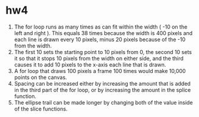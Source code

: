 # hw4
1.  The for loop runs as many times as can fit within the width ( -10 on the left and right ).
    This equals 38 times because the width is 400 pixels and each line is drawn every 10 pixels,
    minus 20 pixels because of the -10 from the width.
2.  The first 10 sets the starting point to 10 pixels from 0, the second 10 sets it so that it
    stops 10 pixels from the width on either side, and the third causes it to add 10 pixels to
    the x-axis each line that is drawn.
3.  A for loop that draws 100 pixels a frame 100 times would make 10,000 points on the canvas.
4.  Spacing can be increased either by increasing the amount that is added in the third part of
    the for loop, or by increasing the amount in the splice function.
5.  The ellipse trail can be made longer by changing both of the value inside of the slice functions.

